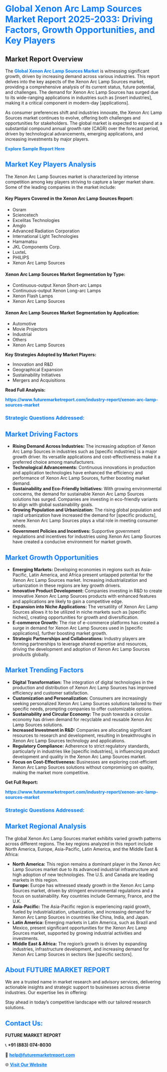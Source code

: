 <h1 style="color: #007BFF;">Global Xenon Arc Lamp Sources Market Report 2025-2033: Driving Factors, Growth Opportunities, and Key Players</h1>

<section id="overview">
<h2>Market Report Overview</h2>
<p>The <a href="https://www.futuremarketreport.com/industry-report/xenon-arc-lamp-sources-market" style="color: #007BFF; text-decoration: none;"><strong>Global Xenon Arc Lamp Sources Market</strong></a> is witnessing significant growth, driven by increasing demand across various industries. This report delves into the key aspects of the Xenon Arc Lamp Sources market, providing a comprehensive analysis of its current status, future potential, and challenges. The demand for Xenon Arc Lamp Sources has surged due to its wide-ranging applications in industries such as [insert industries], making it a critical component in modern-day [applications].</p>
<p>As consumer preferences shift and industries innovate, the Xenon Arc Lamp Sources market continues to evolve, offering both challenges and opportunities for stakeholders. The global market is expected to expand at a substantial compound annual growth rate (CAGR) over the forecast period, driven by technological advancements, emerging applications, and increasing investments by major players.</p>
</section>

<section id="overview">
<p><a href="https://www.futuremarketreport.com/request-sample/reportId=101114" style="color: #007BFF; text-decoration: none;"><strong>Explore Sample Report Here</strong></a></p>
</section>

<section id="key-players">
<h2 style="color: #007BFF;">Market Key Players Analysis</h2>
<p>The Xenon Arc Lamp Sources market is characterized by intense competition among key players striving to capture a larger market share. Some of the leading companies in the market include:</p>
<h4>Key Players Covered in the Xenon Arc Lamp Sources Report:</h4>
<ul><li>Osram</li><li>Sciencetech</li><li>Excelitas Technologies</li><li>Amglo</li><li>Advanced Radiation Corporation</li><li>International Light Technologies</li><li>Hamamatsu</li><li>JKL Components Corp.</li><li>LuxteL</li><li>PHILIPS</li><li>Xenon Arc Lamp Sources</li></ul>
<h4>Xenon Arc Lamp Sources Market Segmentation by Type:</h4>
<ul><li>Continuous-output Xenon Short-arc Lamps</li><li>Continuous-output Xenon Long-arc Lamps</li><li>Xenon Flash Lamps</li><li>Xenon Arc Lamp Sources</li></ul>

<h4>Xenon Arc Lamp Sources Market Segmentation by Application:</h4>
<ul><li>Automotive</li><li>Movie Projectors</li><li>Industrial</li><li>Others</li><li>Xenon Arc Lamp Sources</li></ul>
<p><strong>Key Strategies Adopted by Market Players:</strong></p>
<ul>
<li>Innovation and R&D</li>
<li>Geographical Expansion</li>
<li>Sustainability Initiatives</li>
<li>Mergers and Acquisitions</li>
</ul>
</section>

<section>
<p><strong>Read Full Analysis: </strong></p><a href="https://www.futuremarketreport.com/industry-report/xenon-arc-lamp-sources-market" style="color: #007BFF; text-decoration: none;"><strong>https://www.futuremarketreport.com/industry-report/xenon-arc-lamp-sources-market</strong></a>
<h3 style="color: #007BFF;">Strategic Questions Addressed:</h3>
</section>

<section id="driving-factors">
<h2 style="color: #007BFF;">Market Driving Factors</h2>
<ul>
<li><strong>Rising Demand Across Industries:</strong> The increasing adoption of Xenon Arc Lamp Sources in industries such as [specific industries] is a major growth driver. Its versatile applications and cost-effectiveness make it a preferred choice among manufacturers.</li>
<li><strong>Technological Advancements:</strong> Continuous innovations in production and application technologies have enhanced the efficiency and performance of Xenon Arc Lamp Sources, further boosting market demand.</li>
<li><strong>Sustainability and Eco-Friendly Initiatives:</strong> With growing environmental concerns, the demand for sustainable Xenon Arc Lamp Sources solutions has surged. Companies are investing in eco-friendly variants to align with global sustainability goals.</li>
<li><strong>Growing Population and Urbanization:</strong> The rising global population and rapid urbanization have increased the demand for [specific products], where Xenon Arc Lamp Sources plays a vital role in meeting consumer needs.</li>
<li><strong>Government Policies and Incentives:</strong> Supportive government regulations and incentives for industries using Xenon Arc Lamp Sources have created a conducive environment for market growth.</li>
</ul>
</section>

<section id="growth-opportunities">
<h2 style="color: #007BFF;">Market Growth Opportunities</h2>
<ul>
<li><strong>Emerging Markets:</strong> Developing economies in regions such as Asia-Pacific, Latin America, and Africa present untapped potential for the Xenon Arc Lamp Sources market. Increasing industrialization and urbanization in these regions are key growth drivers.</li>
<li><strong>Innovative Product Development:</strong> Companies investing in R&D to create innovative Xenon Arc Lamp Sources products with enhanced features and applications are likely to gain a competitive edge.</li>
<li><strong>Expansion into Niche Applications:</strong> The versatility of Xenon Arc Lamp Sources allows it to be utilized in niche markets such as [specific niches], creating opportunities for growth and diversification.</li>
<li><strong>E-commerce Growth:</strong> The rise of e-commerce platforms has created a surge in demand for Xenon Arc Lamp Sources used in [specific applications], further boosting market growth.</li>
<li><strong>Strategic Partnerships and Collaborations:</strong> Industry players are forming partnerships to leverage shared expertise and resources, driving the development and adoption of Xenon Arc Lamp Sources products globally.</li>
</ul>
</section>

<section id="trending-factors">
<h2 style="color: #007BFF;">Market Trending Factors</h2>
<ul>
<li><strong>Digital Transformation:</strong> The integration of digital technologies in the production and distribution of Xenon Arc Lamp Sources has improved efficiency and customer satisfaction.</li>
<li><strong>Customization and Personalization:</strong> Consumers are increasingly seeking personalized Xenon Arc Lamp Sources solutions tailored to their specific needs, prompting companies to offer customizable options.</li>
<li><strong>Sustainability and Circular Economy:</strong> The push towards a circular economy has driven demand for recyclable and reusable Xenon Arc Lamp Sources solutions.</li>
<li><strong>Increased Investment in R&D:</strong> Companies are allocating significant resources to research and development, resulting in breakthroughs in Xenon Arc Lamp Sources technology and applications.</li>
<li><strong>Regulatory Compliance:</strong> Adherence to strict regulatory standards, particularly in industries like [specific industries], is influencing product development and quality in the Xenon Arc Lamp Sources market.</li>
<li><strong>Focus on Cost-Effectiveness:</strong> Businesses are exploring cost-efficient Xenon Arc Lamp Sources solutions without compromising on quality, making the market more competitive.</li>
</ul>
</section>

<section>
<p><strong>Get Full Report: </strong></p><a href="https://www.futuremarketreport.com/industry-report/xenon-arc-lamp-sources-market" style="color: #007BFF; text-decoration: none;"><strong>https://www.futuremarketreport.com/industry-report/xenon-arc-lamp-sources-market</strong></a>
<h3 style="color: #007BFF;">Strategic Questions Addressed:</h3>
</section>


<section id="regional-analysis">
<h2 style="color: #007BFF;">Market Regional Analysis</h2>
<p>The global Xenon Arc Lamp Sources market exhibits varied growth patterns across different regions. The key regions analyzed in this report include North America, Europe, Asia-Pacific, Latin America, and the Middle East & Africa:</p>
<ul>
<li><strong>North America:</strong> This region remains a dominant player in the Xenon Arc Lamp Sources market due to its advanced industrial infrastructure and high adoption of new technologies. The U.S. and Canada are leading markets in this region.</li>
<li><strong>Europe:</strong> Europe has witnessed steady growth in the Xenon Arc Lamp Sources market, driven by stringent environmental regulations and a focus on sustainability. Key countries include Germany, France, and the U.K.</li>
<li><strong>Asia-Pacific:</strong> The Asia-Pacific region is experiencing rapid growth, fueled by industrialization, urbanization, and increasing demand for Xenon Arc Lamp Sources in countries like China, India, and Japan.</li>
<li><strong>Latin America:</strong> Emerging markets in Latin America, such as Brazil and Mexico, present significant opportunities for the Xenon Arc Lamp Sources market, supported by growing industrial activities and investments.</li>
<li><strong>Middle East & Africa:</strong> The region’s growth is driven by expanding industries, infrastructure development, and increasing demand for Xenon Arc Lamp Sources in sectors like [specific sectors].</li>
</ul>
</section>

<footer>
<h2 style="color: #007BFF;">About FUTURE MARKET REPORT</h2>
<p>We are a trusted name in market research and advisory services, delivering actionable insights and strategic support to businesses across diverse industries. Our expertise lies in offering:</p>

<p>Stay ahead in today’s competitive landscape with our tailored research solutions.</p>

<h2 style="color: #007BFF;">Contact Us:</h2>
<p><strong>FUTURE MARKET REPORT</strong></p>
<p>📞 <strong>+91 (883) 074-8030</strong></p>
<p>📧 <strong><a href="mailto:help@futuremarketreport.com" style="color: #007BFF;">help@futuremarketreport.com</a></strong></p>
<p>🌐 <strong><a href="https://www.futuremarketreport.com/" style="color: #007BFF;">Visit Our Website</a></strong></p>
</footer>